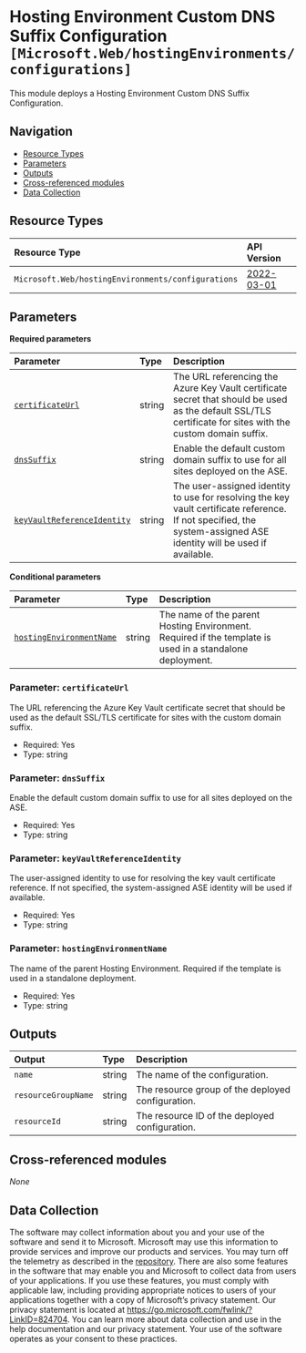 # Hosting Environment Custom DNS Suffix Configuration `[Microsoft.Web/hostingEnvironments/configurations]`

This module deploys a Hosting Environment Custom DNS Suffix Configuration.

## Navigation

- [Resource Types](#Resource-Types)
- [Parameters](#Parameters)
- [Outputs](#Outputs)
- [Cross-referenced modules](#Cross-referenced-modules)
- [Data Collection](#Data-Collection)

## Resource Types

| Resource Type | API Version |
| :-- | :-- |
| `Microsoft.Web/hostingEnvironments/configurations` | [2022-03-01](https://learn.microsoft.com/en-us/azure/templates/Microsoft.Web/hostingEnvironments/configurations) |

## Parameters

**Required parameters**

| Parameter | Type | Description |
| :-- | :-- | :-- |
| [`certificateUrl`](#parameter-certificateurl) | string | The URL referencing the Azure Key Vault certificate secret that should be used as the default SSL/TLS certificate for sites with the custom domain suffix. |
| [`dnsSuffix`](#parameter-dnssuffix) | string | Enable the default custom domain suffix to use for all sites deployed on the ASE. |
| [`keyVaultReferenceIdentity`](#parameter-keyvaultreferenceidentity) | string | The user-assigned identity to use for resolving the key vault certificate reference. If not specified, the system-assigned ASE identity will be used if available. |

**Conditional parameters**

| Parameter | Type | Description |
| :-- | :-- | :-- |
| [`hostingEnvironmentName`](#parameter-hostingenvironmentname) | string | The name of the parent Hosting Environment. Required if the template is used in a standalone deployment. |

### Parameter: `certificateUrl`

The URL referencing the Azure Key Vault certificate secret that should be used as the default SSL/TLS certificate for sites with the custom domain suffix.

- Required: Yes
- Type: string

### Parameter: `dnsSuffix`

Enable the default custom domain suffix to use for all sites deployed on the ASE.

- Required: Yes
- Type: string

### Parameter: `keyVaultReferenceIdentity`

The user-assigned identity to use for resolving the key vault certificate reference. If not specified, the system-assigned ASE identity will be used if available.

- Required: Yes
- Type: string

### Parameter: `hostingEnvironmentName`

The name of the parent Hosting Environment. Required if the template is used in a standalone deployment.

- Required: Yes
- Type: string


## Outputs

| Output | Type | Description |
| :-- | :-- | :-- |
| `name` | string | The name of the configuration. |
| `resourceGroupName` | string | The resource group of the deployed configuration. |
| `resourceId` | string | The resource ID of the deployed configuration. |

## Cross-referenced modules

_None_

## Data Collection

The software may collect information about you and your use of the software and send it to Microsoft. Microsoft may use this information to provide services and improve our products and services. You may turn off the telemetry as described in the [repository](https://aka.ms/avm/telemetry). There are also some features in the software that may enable you and Microsoft to collect data from users of your applications. If you use these features, you must comply with applicable law, including providing appropriate notices to users of your applications together with a copy of Microsoft’s privacy statement. Our privacy statement is located at <https://go.microsoft.com/fwlink/?LinkID=824704>. You can learn more about data collection and use in the help documentation and our privacy statement. Your use of the software operates as your consent to these practices.

